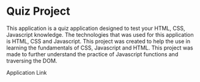 # Quiz Project
This application is a quiz application designed to test your HTML, CSS, Javascript knowledge. The technologies that was used for this application is HTML, CSS and Javascript. This project was created to help the use in learning the fundamentals of CSS, Javascript and HTML. This project was made to further understand the practice of Javascript functions and traversing the DOM.

Application Link

